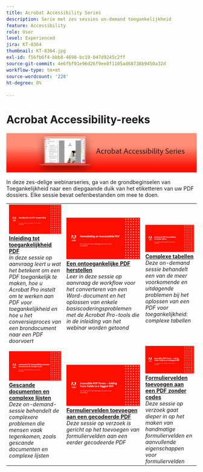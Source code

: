 ```yaml
---
title: Acrobat Accessibility Series
description: Serie met zes sessies on-demand toegankelijkheid
feature: Accessibility
role: User
level: Experienced
jira: KT-8364
thumbnail: KT-8364.jpg
exl-id: f56fb6f4-bbb8-4698-bc19-047d9245c2ff
source-git-commit: 4e6fbf91e96d26f9ee8f1105ad68738b9450a32d
workflow-type: tm+mt
source-wordcount: '228'
ht-degree: 0%

---
```


# Acrobat Accessibility-reeks

![Acrobat Accessibility Series Image](../assets/Hero_Accessibility.png)

In deze zes-delige webinarseries, ga van de grondbeginselen van Toegankelijkheid naar een diepgaande duik van het etiketteren van uw PDF dossiers. Elke sessie bevat oefenbestanden om mee te doen.

<table style="table-layout:fixed">
<tr>
  <td>
    <a href="accessibilitysession1.md">
      <img alt="Inleiding tot toegankelijkheid PDF" src="../assets/Accessibilitysession1_1280.png" />
    </a>
    <div>
    <a href="accessibilitysession1.md"><strong>Inleiding tot toegankelijkheid PDF</strong></a>
    </div>
    <em>In deze sessie op aanvraag leert u wat het betekent om een PDF toegankelijk te maken, hoe u Acrobat Pro instelt om te werken aan PDF voor toegankelijkheid en hoe u het conversieproces van een brondocument naar een PDF doorvoert</em>
    <br>
  </td>
  <td>
    <a href="accessibilitysession2.md">
      <img alt="Een ontoegankelijke PDF herstellen" src="../assets/Accessibilitysession2_1280.png" />
    </a>
    <div>
    <a href="accessibilitysession2.md"><strong>Een ontoegankelijke PDF herstellen</strong></a>
    </div>
    <em>Leer in deze sessie op aanvraag de workflow voor het converteren van een Word-document en het oplossen van enkele basiscoderingsproblemen met de Acrobat Pro-tools die in de inleiding van het webinar worden getoond</em>
    <br>
  </td>  
  <td>
    <a href="accessibilitysession3.md">
      <img alt="Complexe tabellen" src="../assets/Accessibilitysession3_1280.png" />
    </a>
    <div>
    <a href="accessibilitysession3.md"><strong>Complexe tabellen</strong></a>
    </div>
    <em>Deze on-demand sessie behandelt een van de meer voorkomende en uitdagende problemen bij het oplossen van een PDF voor toegankelijkheid: complexe tabellen</em>
    <br>
  </td>
</tr>
<tr>
  <td>
    <a href="accessibilitysession4.md">
      <img alt="Gescande documenten en complexe lijsten" src="../assets/Accessibilitysession4_1280.png" />
    </a>
    <div>
    <a href="accessibilitysession4.md"><strong>Gescande documenten en complexe lijsten</strong></a>
    </div>
    <em>Deze on-demand-sessie behandelt de complexere problemen die mensen vaak tegenkomen, zoals gescande documenten en complexe lijsten</em>
    <br>
  </td>
  <td>
    <a href="accessibilitysession5.md">
      <img alt="Formuliervelden toevoegen aan een gecodeerde PDF" src="../assets/Accessibilitysession5_1280.png" />
    </a>
    <div>
    <a href="accessibilitysession5.md"><strong>Formuliervelden toevoegen aan een gecodeerde PDF</strong></a>
    </div>
    <em>Deze sessie op verzoek is gericht op het toevoegen van formuliervelden aan een eerder gecodeerde PDF</em>
    <br>
  </td>  
  <td>
    <a href="accessibilitysession6.md">
      <img alt="Formuliervelden toevoegen aan een niet-gecodeerde PDF" src="../assets/Accessibilitysession6_1280.png" />
    </a>
    <div>
    <a href="accessibilitysession6.md"><strong>Formuliervelden toevoegen aan een PDF zonder codes</strong></a>
    </div>
    <em>Deze sessie op verzoek gaat dieper in op het maken van handmatige formuliervelden en aanvullende eigenschappen voor formuliervelden</em>
    <br>
  </td> 
</tr>
</table>
